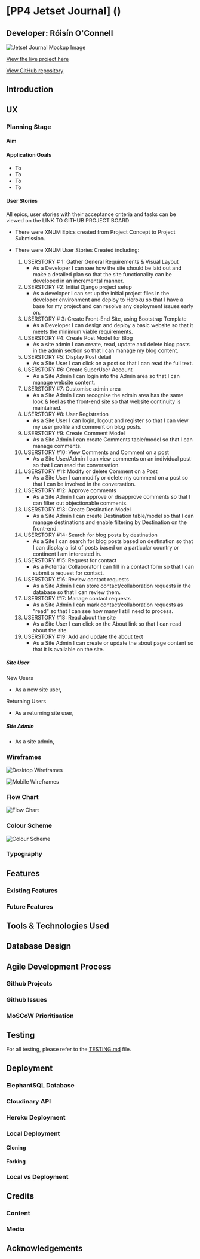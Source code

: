 # [PP4 Jetset Journal] ()

## Developer: Róisín O'Connell 

![Jetset Journal Mockup Image]()

[View the live project here]()

[View GitHub repository](https://github.com/roc-11/pp4-jetset-journal)

## Introduction

## UX

### Planning Stage

#### Aim

#### Application Goals
* To
* To
* To
* To

#### User Stories

All epics, user stories with their acceptance criteria and tasks can be viewed on the LINK TO GITHUB PROJECT BOARD

- There were XNUM Epics created from Project Concept to Project Submission.

- There were XNUM User Stories Created including:
    1. USERSTORY # 1: Gather General Requirements & Visual Layout
        - As a Developer I can see how the site should be laid out and make a detailed plan so that the site functionality can be developed in an incremental manner.
    2. USERSTORY #2: Initial Django project setup
        - As a developer I can set up the initial project files in the developer environment and deploy to Heroku so that I have a base for my project and can resolve any deployment issues early on.
    3. USERSTORY # 3: Create Front-End Site, using Bootstrap Template
        - As a Developer I can design and deploy a basic website so that it meets the minimum viable requirements.
    4. USERSTORY #4: Create Post Model for Blog
        - As a site admin I can create, read, update and delete blog posts in the admin section so that I can manage my blog content.
    5. USERSTORY #5: Display Post detail
        - As a Site User I can click on a post so that I can read the full text.
    6. USERSTORY #6: Create SuperUser Account
        - As a Site Admin I can login into the Admin area so that I can manage website content.
    7. USERSTORY #7: Customise admin area
        - As a Site Admin I can recognise the admin area has the same look & feel as the front-end site so that website continuity is maintained.
    8. USERSTORY #8: User Registration
        - As a Site User I can login, logout and register so that I can view my user profile and comment on blog posts.
    9. USERSTORY #9: Create Comment Model
        - As a Site Admin I can create Comments table/model so that I can manage comments.
    10. USERSTORY #10: View Comments and Comment on a post
        - As a Site User/Admin I can view comments on an individual post so that I can read the conversation.
    11. USERSTORY #11: Modify or delete Comment on a Post
        - As a Site User I can modify or delete my comment on a post so that I can be involved in the conversation.
    12. USERSTORY #12: Approve comments
        - As a Site Admin I can approve or disapprove comments so that I can filter out objectionable comments.
    13. USERSTORY #13: Create Destination Model
        - As a Site Admin I can create Destination table/model so that I can manage destinations and enable filtering by Destination on the front-end.
    14. USERSTORY #14: Search for blog posts by destination
        - As a Site I can search for blog posts based on destination so that I can display a list of posts based on a particular country or continent I am interested in.
    15. USERSTORY #15: Request for contact
        - As a Potential Collaborator I can fill in a contact form so that I can submit a request for contact.
    16. USERSTORY #16: Review contact requests
        - As a Site Admin I can store contact/collaboration requests in the database so that I can review them.
    17. USERSTORY #17: Manage contact requests
        - As a Site Admin I can mark contact/collaboration requests as "read" so that I can see how many I still need to process.
    18. USERSTORY #18: Read about the site
        - As a Site User I can click on the About link so that I can read about the site.
    19. USERSTORY #19: Add and update the about text
        - As a Site Admin I can create or update the about page content so that it is available on the site.

##### Site User
New Users
- As a new site user,

Returning Users
- As a returning site user,

##### Site Admin
- As a site admin,

### Wireframes

![Desktop Wireframes]()

![Mobile Wireframes]()

### Flow Chart

![Flow Chart]()

### Colour Scheme

![Colour Scheme]()

### Typography

## Features

### Existing Features

### Future Features

## Tools & Technologies Used

## Database Design

## Agile Development Process

### Github Projects

### Github Issues

### MoSCoW Prioritisation

## Testing

For all testing, please refer to the [TESTING.md](TESTING.md) file.

## Deployment

### ElephantSQL Database

### Cloudinary API

### Heroku Deployment

### Local Deployment

#### Cloning

#### Forking

### Local vs Deployment

## Credits

### Content

### Media

## Acknowledgements
